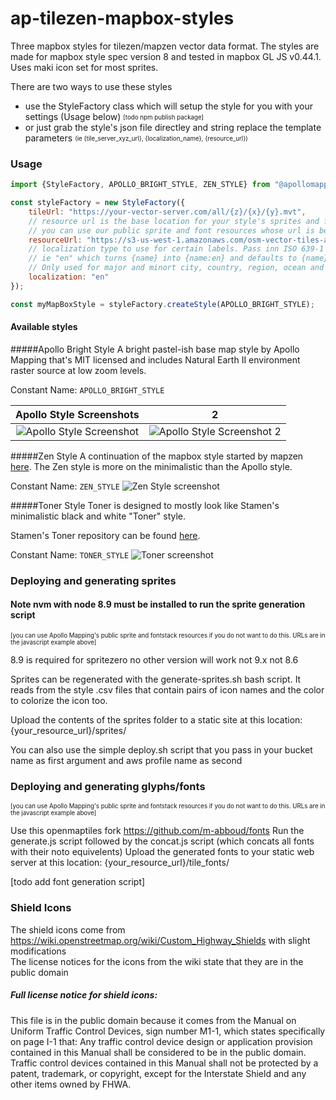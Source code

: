 # ap-tilezen-mapbox-styles
Three mapbox styles for tilezen/mapzen vector data format. The styles are made for mapbox style spec version 8 and tested in mapbox GL JS v0.44.1. 
Uses maki icon set for most sprites. 

There are two ways to use these styles
- use the StyleFactory class which will setup the style for you with your settings (Usage below) <sub><sup>[todo npm publish package]</sup></sub> 
- or just grab the style's json file directley and string replace the template parameters <sub><sup> (ie {tile_server_xyz_url}, {localization_name}, {resource_url})</sup></sub>  
 

### Usage
```javascript
import {StyleFactory, APOLLO_BRIGHT_STYLE, ZEN_STYLE} from "@apollomapping/ap-tilezen-mapbox-styles";

const styleFactory = new StyleFactory({
    tileUrl: "https://your-vector-server.com/all/{z}/{x}/{y}.mvt",
    // resource url is the base location for your style's sprites and fonts    
    // you can use our public sprite and font resources whose url is below (for now at least)
    resourceUrl: "https://s3-us-west-1.amazonaws.com/osm-vector-tiles-apollomapping",
    // localization type to use for certain labels. Pass inn ISO 639-1 two-letter language code 
    // ie "en" which turns {name} into {name:en} and defaults to {name} if nothing is passed in.
    // Only used for major and minort city, country, region, ocean and sea labels.
    localization: "en"
});

const myMapBoxStyle = styleFactory.createStyle(APOLLO_BRIGHT_STYLE);
```


#### Available styles
#####Apollo Bright Style 
A bright pastel-ish base map style by Apollo Mapping that's MIT licensed and includes Natural Earth II environment raster source at low zoom levels.


Constant Name:  ``` APOLLO_BRIGHT_STYLE ```

Apollo Style Screenshots             |  2
:-------------------------:|:-------------------------:
![Apollo Style Screenshot](https://github.com/apollomapping/ap-tilezen-mapbox-styles/raw/master/docs/apollo-bright-screenshot.png?raw=true)   |  ![Apollo Style Screenshot 2](https://github.com/apollomapping/ap-tilezen-mapbox-styles/raw/master/docs/apollo-bright-screenshot2.png?raw=true)

#####Zen Style 
A continuation of the mapbox style started by mapzen [here](https://github.com/mapzen/mapboxgl-vector-tiles).
The Zen style is more on the minimalistic than the Apollo style.

Constant Name:  ``` ZEN_STYLE ```
![Zen Style screenshot](https://github.com/apollomapping/ap-tilezen-mapbox-styles/raw/master/docs/zen-style-screenshot.png?raw=true)


#####Toner Style 
Toner is designed to mostly look like Stamen's minimalistic black and white "Toner" style.

Stamen's Toner repository can be found [here](https://github.com/citytracking/toner).

Constant Name:  ``` TONER_STYLE ```
![Toner screenshot](https://github.com/apollomapping/ap-tilezen-mapbox-styles/raw/master/docs/toner-screenshot.png?raw=true)

### Deploying and generating sprites
#### Note nvm with node 8.9 must be installed to run the sprite generation script
<sub><sup>[you can use Apollo Mapping's public sprite and fontstack resources if you do not want to do this.
 URLs are in the javascript example above]</sup></sub>  
 
8.9 is required for spritezero no other version will work not 9.x not 8.6
 
Sprites can be regenerated with the generate-sprites.sh bash script. It reads from the style .csv files that contain pairs of
icon names and the color to colorize the icon too.

Upload the contents of the sprites folder to a static site at this location: {your_resource_url}/sprites/

You can also use the simple deploy.sh script that you pass in your bucket name as first argument and aws profile name as second


### Deploying and generating glyphs/fonts
<sub><sup>[you can use Apollo Mapping's public sprite and fontstack resources if you do not want to do this.
 URLs are in the javascript example above]</sup></sub>  
 
Use this openmaptiles fork https://github.com/m-abboud/fonts
Run the generate.js script followed by the concat.js script (which concats all fonts with their noto equivelents)
Upload the generated fonts to your static web server at this location: {your_resource_url}/tile_fonts/
  
[todo add font generation script]


### Shield Icons
The shield icons come from https://wiki.openstreetmap.org/wiki/Custom_Highway_Shields with slight modifications  
The license notices for the icons from the wiki state that they are in the public domain


##### Full license notice for shield icons:
This file is in the public domain because it comes from the Manual on Uniform Traffic Control Devices, sign number M1-1, 
which states specifically on page I-1 that:
Any traffic control device design or application provision contained in this Manual shall be considered to be in the 
public domain. Traffic control devices contained in this Manual shall not be protected by a patent, trademark, 
or copyright, except for the Interstate Shield and any other items owned by FHWA.
